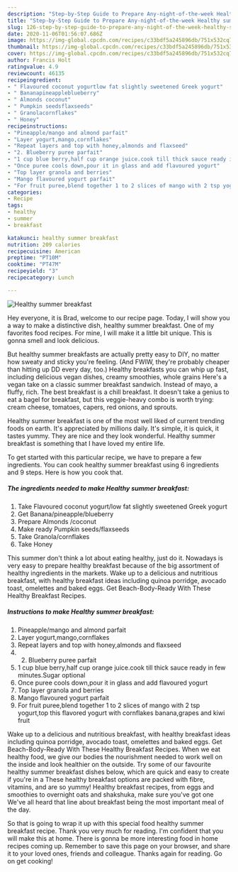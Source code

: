 ```yaml
---
description: "Step-by-Step Guide to Prepare Any-night-of-the-week Healthy summer breakfast"
title: "Step-by-Step Guide to Prepare Any-night-of-the-week Healthy summer breakfast"
slug: 126-step-by-step-guide-to-prepare-any-night-of-the-week-healthy-summer-breakfast
date: 2020-11-06T01:56:07.686Z
image: https://img-global.cpcdn.com/recipes/c33bdf5a245896db/751x532cq70/healthy-summer-breakfast-recipe-main-photo.jpg
thumbnail: https://img-global.cpcdn.com/recipes/c33bdf5a245896db/751x532cq70/healthy-summer-breakfast-recipe-main-photo.jpg
cover: https://img-global.cpcdn.com/recipes/c33bdf5a245896db/751x532cq70/healthy-summer-breakfast-recipe-main-photo.jpg
author: Francis Holt
ratingvalue: 4.9
reviewcount: 46135
recipeingredient:
- " Flavoured coconut yogurtlow fat slightly sweetened Greek yogurt"
- " Bananapineappleblueberry"
- " Almonds coconut"
- " Pumpkin seedsflaxseeds"
- " Granolacornflakes"
- " Honey"
recipeinstructions:
- "Pineapple/mango and almond parfait"
- "Layer yogurt,mango,cornflakes"
- "Repeat layers and top with honey,almonds and flaxseed"
- "2. Blueberry puree parfait"
- "1 cup blue berry,half cup orange juice.cook till thick sauce ready in few minutes.Sugar optional"
- "Once puree cools down,pour it in glass and add flavoured yogurt"
- "Top layer granola and berries"
- "Mango flavoured yogurt parfait"
- "For fruit puree,blend together 1 to 2 slices of mango with 2 tsp yogurt,top this flavored yogurt with cornflakes banana,grapes and kiwi fruit"
categories:
- Recipe
tags:
- healthy
- summer
- breakfast

katakunci: healthy summer breakfast 
nutrition: 209 calories
recipecuisine: American
preptime: "PT10M"
cooktime: "PT47M"
recipeyield: "3"
recipecategory: Lunch

---
```



![Healthy summer breakfast](https://img-global.cpcdn.com/recipes/c33bdf5a245896db/751x532cq70/healthy-summer-breakfast-recipe-main-photo.jpg)

Hey everyone, it is Brad, welcome to our recipe page. Today, I will show you a way to make a distinctive dish, healthy summer breakfast. One of my favorites food recipes. For mine, I will make it a little bit unique. This is gonna smell and look delicious.

But healthy summer breakfasts are actually pretty easy to DIY, no matter how sweaty and sticky you&#39;re feeling. (And FWIW, they&#39;re probably cheaper than hitting up DD every day, too.) Healthy breakfasts you can whip up fast, including delicious vegan dishes, creamy smoothies, whole grains Here&#39;s a vegan take on a classic summer breakfast sandwich. Instead of mayo, a fluffy, rich. The best breakfast is a chill breakfast. It doesn&#39;t take a genius to eat a bagel for breakfast, but this veggie-heavy combo is worth trying: cream cheese, tomatoes, capers, red onions, and sprouts.

Healthy summer breakfast is one of the most well liked of current trending foods on earth. It's appreciated by millions daily. It's simple, it is quick, it tastes yummy. They are nice and they look wonderful. Healthy summer breakfast is something that I have loved my entire life.


To get started with this particular recipe, we have to prepare a few ingredients. You can cook healthy summer breakfast using 6 ingredients and 9 steps. Here is how you cook that.

<!--inarticleads1-->

##### The ingredients needed to make Healthy summer breakfast:

1. Take  Flavoured coconut yogurt/low fat slightly sweetened Greek yogurt
1. Get  Banana/pineapple/blueberry
1. Prepare  Almonds /coconut
1. Make ready  Pumpkin seeds/flaxseeds
1. Take  Granola/cornflakes
1. Take  Honey


This summer don&#39;t think a lot about eating healthy, just do it. Nowadays is very easy to prepare healthy breakfast because of the big assortment of healthy ingredients in the markets. Wake up to a delicious and nutritious breakfast, with healthy breakfast ideas including quinoa porridge, avocado toast, omelettes and baked eggs. Get Beach-Body-Ready With These Healthy Breakfast Recipes. 

<!--inarticleads2-->

##### Instructions to make Healthy summer breakfast:

1. Pineapple/mango and almond parfait
1. Layer yogurt,mango,cornflakes
1. Repeat layers and top with honey,almonds and flaxseed
1. 2. Blueberry puree parfait
1. 1 cup blue berry,half cup orange juice.cook till thick sauce ready in few minutes.Sugar optional
1. Once puree cools down,pour it in glass and add flavoured yogurt
1. Top layer granola and berries
1. Mango flavoured yogurt parfait
1. For fruit puree,blend together 1 to 2 slices of mango with 2 tsp yogurt,top this flavored yogurt with cornflakes banana,grapes and kiwi fruit


Wake up to a delicious and nutritious breakfast, with healthy breakfast ideas including quinoa porridge, avocado toast, omelettes and baked eggs. Get Beach-Body-Ready With These Healthy Breakfast Recipes. When we eat healthy food, we give our bodies the nourishment needed to work well on the inside and look healthier on the outside. Try some of our favourite healthy summer breakfast dishes below, which are quick and easy to create if you&#39;re in a These healthy breakfast options are packed with fibre, vitamins, and are so yummy! Healthy breakfast recipes, from eggs and smoothies to overnight oats and shakshuka, make sure you&#39;ve got one We&#39;ve all heard that line about breakfast being the most important meal of the day. 

So that is going to wrap it up with this special food healthy summer breakfast recipe. Thank you very much for reading. I'm confident that you will make this at home. There is gonna be more interesting food in home recipes coming up. Remember to save this page on your browser, and share it to your loved ones, friends and colleague. Thanks again for reading. Go on get cooking!
